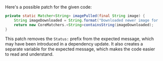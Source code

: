 Here's a possible patch for the given code:

```java
private static Matcher<String> imagePulled(final String image) {
    String imageDownloaded = String.format("Downloaded newer image for %s", image);
    return new CoreMatchers.<String>containsString(imageDownloaded);
}
```

This patch removes the `Status:` prefix from the expected message, which may have been introduced in a dependency update. It also creates a separate variable for the expected message, which makes the code easier to read and understand.
